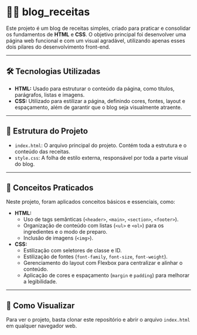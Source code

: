# 👩‍🍳 blog_receitas

Este projeto é um blog de receitas simples, criado para praticar e consolidar os fundamentos de **HTML** e **CSS**. O objetivo principal foi desenvolver uma página web funcional e com um visual agradável, utilizando apenas esses dois pilares do desenvolvimento front-end.

---

## 🛠️ Tecnologias Utilizadas

* **HTML:** Usado para estruturar o conteúdo da página, como títulos, parágrafos, listas e imagens.
* **CSS:** Utilizado para estilizar a página, definindo cores, fontes, layout e espaçamento, além de garantir que o blog seja visualmente atraente.

---

## 📂 Estrutura do Projeto

* `index.html`: O arquivo principal do projeto. Contém toda a estrutura e o conteúdo das receitas.
* `style.css`: A folha de estilo externa, responsável por toda a parte visual do blog.

---

## 🎯 Conceitos Praticados

Neste projeto, foram aplicados conceitos básicos e essenciais, como:

* **HTML:**
    * Uso de tags semânticas (`<header>`, `<main>`, `<section>`, `<footer>`).
    * Organização de conteúdo com listas (`<ul>` e `<ol>`) para os ingredientes e o modo de preparo.
    * Inclusão de imagens (`<img>`).
* **CSS:**
    * Estilização com seletores de classe e ID.
    * Estilização de fontes (`font-family`, `font-size`, `font-weight`).
    * Gerenciamento do layout com Flexbox para centralizar e alinhar o conteúdo.
    * Aplicação de cores e espaçamento (`margin` e `padding`) para melhorar a legibilidade.

---

## 🚀 Como Visualizar

Para ver o projeto, basta clonar este repositório e abrir o arquivo `index.html` em qualquer navegador web.
